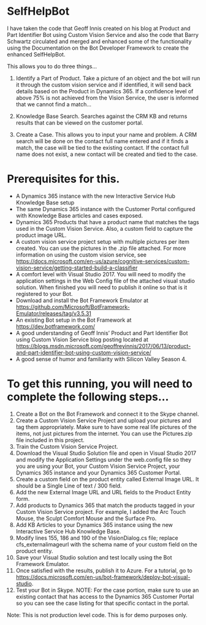 # SelfHelpBot
I have taken the code that Geoff Innis created on his blog at Product and Part Identifier Bot using Custom Vision Service and also the code that Barry Schwartz circulated and merged and enhanced some of the functionality using the Documentation on the Bot Developer Framework to create the enhanced SelfHelpBot.  

This allows you to do three things…

1)	Identify a Part of Product.  Take a picture of an object and the bot will run it through the custom vision service and if identified, it will send back details based on the Product in Dynamics 365. If a confidence level of above 75% is not achieved from the Vision Service, the user is informed that we cannot find a match…

2)	Knowledge Base Search.   Searches against the CRM KB and returns results that can be viewed on the customer portal.

3.  Create a Case.   This allows you to input your name and problem.  A CRM search will be done on the contact full name entered and if it finds a match, the case will be tied to the existing contact.  If the contact full name does not exist, a new contact will be created and tied to the case.

 
# Prerequisites for this.
-	A Dynamics 365 instance with the new Interactive Service Hub Knowledge Base setup
-	The same Dynamics 365 instance with the Customer Portal configured with Knowledge Base articles and cases exposed.
-	Dynamics 365 Products that have a product name that matches the tags used in the Custom Vision Service.  Also, a custom field to capture the product image URL.
-	A custom vision service project setup with multiple pictures per item created.  You can use the pictures in the .zip file attached.  For more information on using the custom vision service, see https://docs.microsoft.com/en-us/azure/cognitive-services/custom-vision-service/getting-started-build-a-classifier 
-	A comfort level with Visual Studio 2017.  You will need to modify the application settings in the Web Config file of the attached visual studio solution.  When finished you will need to publish it online so that is it registered to your Bot.
-	Download and install the Bot Framework Emulator at https://github.com/Microsoft/BotFramework-Emulator/releases/tag/v3.5.31
-	An existing Bot setup in the Bot Framework at https://dev.botframework.com/ 
-	A good understanding of Geoff Innis’ Product and Part Identifier Bot using Custom Vision Service blog posting located at https://blogs.msdn.microsoft.com/geoffreyinnis/2017/06/13/product-and-part-identifier-bot-using-custom-vision-service/ 
-	A good sense of humor and familiarity with Silicon Valley Season 4.

# To get this running, you will need to complete the following steps…
1)	Create a Bot on the Bot Framework and connect it to the Skype channel.
2)	Create a Custom Vision Service Project and upload your pictures and tag them appropriately.  Make sure to have some real life pictures of the items, not just pictures from the internet.  You can use the Pictures.zip file included in this project.
3)	Train the Custom Vision Service Project.  
4)	Download the Visual Studio Solution file and open in Visual Studio 2017 and modify the Application Settings under the web.config file so they you are using your Bot, your Custom Vision Service Project, your Dynamics 365 instance and your Dynamics 365 Customer Portal. 
5)	Create a custom field on the product entity called External Image URL.  It should be a Single Line of text / 300 field.
6)	Add the new External Image URL and URL fields to the Product Entity form.
7)	Add products to Dynamics 365 that match the products tagged in your Custom Vision Service project.  For example, I added the Arc Touch Mouse, the Sculpt Comfort Mouse and the Surface Pro.
8)	Add KB Articles to your Dynamics 365 instance using the new Interactive Service Hub Knowledge Base.
9)	Modify lines 155, 186 and 190 of the VisionDialog.cs file; replace cfs_externalimageurl with the schema name of your custom field on the product entity.
10)	Save your Visual Studio solution and test locally using the Bot Framework Emulator.
11)	Once satisfied with the results, publish it to Azure.  For a tutorial, go to https://docs.microsoft.com/en-us/bot-framework/deploy-bot-visual-studio. 
12)	Test your Bot in Skype.
NOTE:  For the case portion, make sure to use an existing contact that has access to the Dynamics 365 Customer Portal so you can see the case listing for that specific contact in the portal.

Note: This is not production level code.  This is for demo purposes only.
